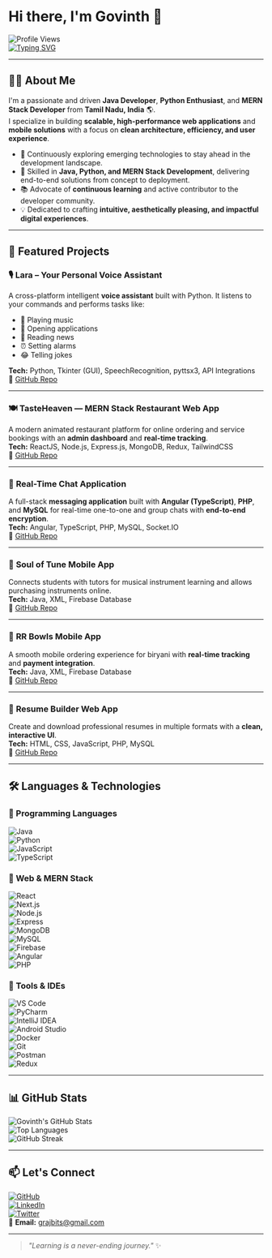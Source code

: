 # Hi there, I'm Govinth 👋

![Profile Views](https://komarev.com/ghpvc/?username=Gokulraj-max&color=blue)  
[![Typing SVG](https://readme-typing-svg.herokuapp.com?color=%23F70000&size=22&center=true&vCenter=true&width=600&lines=Java+Developer;Python+Developer;MERN+Stack+Developer;Full+Stack+Web+Developer;Tech+Explorer+%F0%9F%9A%80)](https://git.io/typing-svg)

---

## 👨‍💻 About Me  
I'm a passionate and driven **Java Developer**, **Python Enthusiast**, and **MERN Stack Developer** from **Tamil Nadu, India** 🌎.  
I specialize in building **scalable, high-performance web applications** and **mobile solutions** with a focus on **clean architecture, efficiency, and user experience**.  

- 🚀 Continuously exploring emerging technologies to stay ahead in the development landscape.  
- 🔧 Skilled in **Java, Python, and MERN Stack Development**, delivering end-to-end solutions from concept to deployment.  
- 📚 Advocate of **continuous learning** and active contributor to the developer community.  
- 💡 Dedicated to crafting **intuitive, aesthetically pleasing, and impactful digital experiences**.  

---

## 🚀 Featured Projects  

### 🎙 **Lara – Your Personal Voice Assistant**  
A cross-platform intelligent **voice assistant** built with Python. It listens to your commands and performs tasks like:  
- 🎵 Playing music  
- 📂 Opening applications  
- 📖 Reading news  
- ⏰ Setting alarms  
- 😂 Telling jokes  

**Tech:** Python, Tkinter (GUI), SpeechRecognition, pyttsx3, API Integrations  
🔗 [GitHub Repo](https://github.com/Gokulraj-max/Lara_Voice_Assistant)  

---

### 🍽️ **TasteHeaven — MERN Stack Restaurant Web App**  
A modern animated restaurant platform for online ordering and service bookings with an **admin dashboard** and **real-time tracking**.  
**Tech:** ReactJS, Node.js, Express.js, MongoDB, Redux, TailwindCSS  
🔗 [GitHub Repo](https://github.com/Gokulraj-max/Taste-Heaven)  

---

### 💬 **Real-Time Chat Application**  
A full-stack **messaging application** built with **Angular (TypeScript)**, **PHP**, and **MySQL** for real-time one-to-one and group chats with **end-to-end encryption**.  
**Tech:** Angular, TypeScript, PHP, MySQL, Socket.IO  
🔗 [GitHub Repo](https://github.com/Gokulraj-max/Real-Time-Chat-App)  

---

### 🎵 **Soul of Tune Mobile App**  
Connects students with tutors for musical instrument learning and allows purchasing instruments online.  
**Tech:** Java, XML, Firebase Database  
🔗 [GitHub Repo](https://github.com/Gokulraj-max/Soul_of_Music)  

---

### 🍛 **RR Bowls Mobile App**  
A smooth mobile ordering experience for biryani with **real-time tracking** and **payment integration**.  
**Tech:** Java, XML, Firebase Database  
🔗 [GitHub Repo](https://github.com/Gokulraj-max/RR_Bowls)  

---

### 📝 **Resume Builder Web App**  
Create and download professional resumes in multiple formats with a **clean, interactive UI**.  
**Tech:** HTML, CSS, JavaScript, PHP, MySQL  
🔗 [GitHub Repo](https://github.com/Gokulraj-max/Resume_Builder)  

---

## 🛠 Languages & Technologies  

### 🔹 Programming Languages  
![Java](https://img.shields.io/badge/Java-007396?logo=java&logoColor=fff&style=for-the-badge)  
![Python](https://img.shields.io/badge/Python-3776AB?logo=python&logoColor=fff&style=for-the-badge)  
![JavaScript](https://img.shields.io/badge/JavaScript-F7DF1E?logo=javascript&logoColor=000&style=for-the-badge)  
![TypeScript](https://img.shields.io/badge/TypeScript-3178C6?logo=typescript&logoColor=fff&style=for-the-badge)

### 🔹 Web & MERN Stack  
![React](https://img.shields.io/badge/React-20232a?logo=react&logoColor=61dafb&style=for-the-badge)  
![Next.js](https://img.shields.io/badge/Next.js-000?logo=next.js&logoColor=fff&style=for-the-badge)  
![Node.js](https://img.shields.io/badge/Node.js-339933?logo=node.js&logoColor=fff&style=for-the-badge)  
![Express](https://img.shields.io/badge/Express-000?logo=express&logoColor=fff&style=for-the-badge)  
![MongoDB](https://img.shields.io/badge/MongoDB-4ea94b?logo=mongodb&logoColor=fff&style=for-the-badge)  
![MySQL](https://img.shields.io/badge/MySQL-4479A1?logo=mysql&logoColor=fff&style=for-the-badge)  
![Firebase](https://img.shields.io/badge/Firebase-ffca28?logo=firebase&logoColor=000&style=for-the-badge)  
![Angular](https://img.shields.io/badge/Angular-DD0031?logo=angular&logoColor=fff&style=for-the-badge)  
![PHP](https://img.shields.io/badge/PHP-777BB4?logo=php&logoColor=fff&style=for-the-badge)

### 🔹 Tools & IDEs  
![VS Code](https://img.shields.io/badge/VS%20Code-007ACC?logo=visual-studio-code&logoColor=fff&style=for-the-badge)  
![PyCharm](https://img.shields.io/badge/PyCharm-21D789?logo=pycharm&logoColor=fff&style=for-the-badge)  
![IntelliJ IDEA](https://img.shields.io/badge/IntelliJ%20IDEA-000000?logo=intellij-idea&logoColor=fff&style=for-the-badge)  
![Android Studio](https://img.shields.io/badge/Android%20Studio-3DDC84?logo=android-studio&logoColor=fff&style=for-the-badge)  
![Docker](https://img.shields.io/badge/Docker-2496ed?logo=docker&logoColor=fff&style=for-the-badge)  
![Git](https://img.shields.io/badge/Git-F05032?logo=git&logoColor=fff&style=for-the-badge)  
![Postman](https://img.shields.io/badge/Postman-FF6C37?logo=postman&logoColor=fff&style=for-the-badge)  
![Redux](https://img.shields.io/badge/Redux-764ABC?logo=redux&logoColor=fff&style=for-the-badge)  

---

## 📊 GitHub Stats  

![Govinth's GitHub Stats](https://github-readme-stats.vercel.app/api?username=Gokulraj-max&show_icons=true&theme=radical)  
![Top Languages](https://github-readme-stats.vercel.app/api/top-langs/?username=Gokulraj-max&layout=compact&theme=radical&langs_count=8&hide=php,css)  
![GitHub Streak](https://github-readme-streak-stats.herokuapp.com/?user=Gokulraj-max&theme=radical)  

---

## 📫 Let's Connect  
[![GitHub](https://img.shields.io/badge/GitHub-000?logo=github&style=for-the-badge)](https://github.com/Gokulraj-max)  
[![LinkedIn](https://img.shields.io/badge/LinkedIn-0077B5?logo=linkedin&style=for-the-badge)](https://www.linkedin.com/in/govindh-sde/)  
[![Twitter](https://img.shields.io/badge/Twitter-1DA1F2?logo=twitter&style=for-the-badge)](https://x.com/grajbits)  
📧 **Email:** [grajbits@gmail.com](mailto:grajbits@gmail.com)  

---

> _"Learning is a never-ending journey."_ ✨
